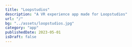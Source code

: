```yaml
---
title: "Loopstudios"
description: "A VR experience app made for Loopstudios"
url: "/"
bg: "../assets/loopstudios.jpg"
category: "app"
publishedDate: 2023-05-01
isDraft: false
---
```


